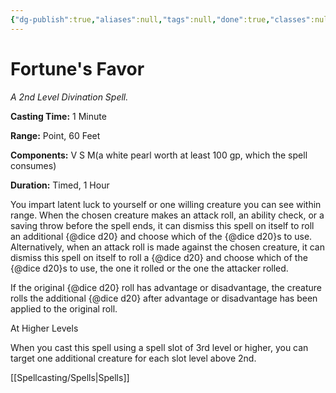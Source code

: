 ```yaml
---
{"dg-publish":true,"aliases":null,"tags":null,"done":true,"classes":null,"spellLevel":2,"school":"Divination","source":"EGW","permalink":"/spells/fortune-s-favor/","dgHomeLink":false,"dgPassFrontmatter":true}
---
```


# Fortune's Favor
*A 2nd Level Divination Spell.*

**Casting Time:** 1 Minute

**Range:** Point, 60 Feet

**Components:** V S M(a white pearl worth at least 100 gp, which the spell consumes)

**Duration:** Timed, 1 Hour

You impart latent luck to yourself or one willing creature you can see within range. When the chosen creature makes an attack roll, an ability check, or a saving throw before the spell ends, it can dismiss this spell on itself to roll an additional {@dice d20} and choose which of the {@dice d20}s to use. Alternatively, when an attack roll is made against the chosen creature, it can dismiss this spell on itself to roll a {@dice d20} and choose which of the {@dice d20}s to use, the one it rolled or the one the attacker rolled.



If the original {@dice d20} roll has advantage or disadvantage, the creature rolls the additional {@dice d20} after advantage or disadvantage has been applied to the original roll.

At Higher Levels

When you cast this spell using a spell slot of 3rd level or higher, you can target one additional creature for each slot level above 2nd.

[[Spellcasting/Spells|Spells]]